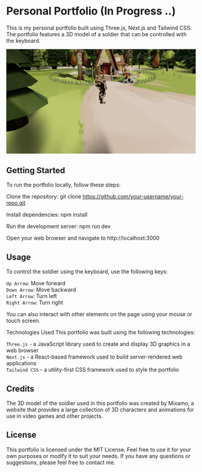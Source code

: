 # Personal Portfolio (In Progress ..)

This is my personal portfolio built using Three.js, Next.js and Tailwind CSS. The portfolio features a 3D model of a soldier that can be controlled with the keyboard.

![img](./public/md1.png)

## Getting Started
To run the portfolio locally, follow these steps:

Clone the repository: git clone https://github.com/your-username/your-repo.git

Install dependencies: npm install

Run the development server: npm run dev

Open your web browser and navigate to http://localhost:3000

## Usage ##
To control the soldier using the keyboard, use the following keys:

`Up Arrow`: Move forward <br />
`Down Arrow`: Move backward<br />
`Left Arrow`: Turn left<br />
`Right Arrow`: Turn right<br />

You can also interact with other elements on the page using your mouse or touch screen.

Technologies Used
This portfolio was built using the following technologies:

`Three.js` - a JavaScript library used to create and display 3D graphics in a web browser <br />
`Next.js` - a React-based framework used to build server-rendered web applications<br />
`Tailwind CSS` - a utility-first CSS framework used to style the portfolio<br />
## Credits
The 3D model of the soldier used in this portfolio was created by Mixamo, a website that provides a large collection of 3D characters and animations for use in video games and other projects.

## License
This portfolio is licensed under the MIT License. Feel free to use it for your own purposes or modify it to suit your needs. If you have any questions or suggestions, please feel free to contact me.
